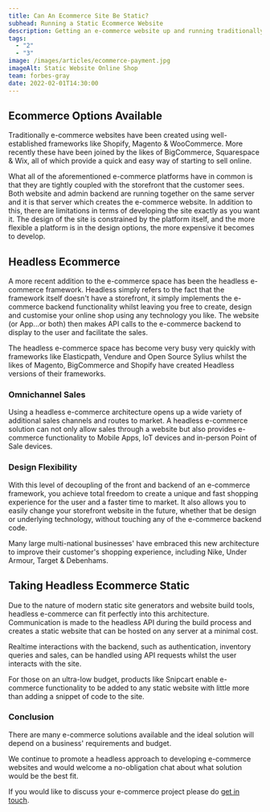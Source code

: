 ```yaml
---
title: Can An Ecommerce Site Be Static?
subhead: Running a Static Ecommerce Website
description: Getting an e-commerce website up and running traditionally required a monolithic e-commerce framework, but there are other options available.
tags:
  - "2"
  - "3"
image: /images/articles/ecommerce-payment.jpg
imageAlt: Static Website Online Shop
team: forbes-gray
date: 2022-02-01T14:30:00
---
```


## Ecommerce Options Available

Traditionally e-commerce websites have been created using well-established frameworks
like Shopify, Magento & WooCommerce. More recently these have been joined by the likes of
BigCommerce, Squarespace & Wix, all of which provide a quick and easy way of starting
to sell online.

What all of the aforementioned e-commerce platforms have in common is that they are
tightly coupled with the storefront that the customer sees. Both website and admin
backend are running together on the same server and it is that server which creates
the e-commerce website. In addition to this, there are limitations in terms of
developing the site exactly as you want it. The design of the site is constrained
by the platform itself, and the more flexible a platform is in the design options,
the more expensive it becomes to develop.

## Headless Ecommerce

A more recent addition to the e-commerce space has been the headless e-commerce
framework. Headless simply refers to the fact that the framework itself doesn't
have a storefront, it simply implements the e-commerce backend functionality whilst
leaving you free to create, design and customise your online shop using any
technology you like. The website (or App...or both) then makes API calls to the e-commerce backend
to display to the user and facilitate the sales.

The headless e-commerce space has become very busy very quickly with frameworks
like Elasticpath, Vendure and Open Source Sylius whilst the likes of Magento, BigCommerce
and Shopify have created Headless versions of their frameworks.

### Omnichannel Sales

Using a headless e-commerce architecture opens up a wide variety of additional
sales channels and routes to market. A headless e-commerce solution can not only
allow sales through a website but also provides e-commerce functionality to
Mobile Apps, IoT devices and in-person Point of Sale devices.

### Design Flexibility

With this level of decoupling of the front and backend of an e-commerce framework,
you achieve total freedom to create a unique and fast shopping experience for the user and
a faster time to market. It also allows you to easily change your storefront website
in the future, whether that be design or underlying technology, without touching
any of the e-commerce backend code.

Many large multi-national businesses' have embraced this new architecture
to improve their customer's shopping experience, including Nike, Under Armour,
Target & Debenhams.

## Taking Headless Ecommerce Static

Due to the nature of modern static site generators and website build tools,
headless e-commerce can fit perfectly into this architecture. Communication is
made to the headless API during the build process and creates a static website
that can be hosted on any server at a minimal cost.

Realtime interactions with the backend, such as authentication, inventory
queries and sales, can be handled using API requests whilst the user interacts
with the site.

For those on an ultra-low budget, products like Snipcart enable e-commerce functionality
to be added to any static website with little more than adding a snippet of code to
the site.

### Conclusion

There are many e-commerce solutions available and the ideal solution will depend on a business' requirements
and budget.

We continue to promote a headless approach to developing e-commerce websites and
would welcome a no-obligation chat about what solution would be the best fit.

If you would like to discuss your e-commerce project please do [get in touch](/contact/).
